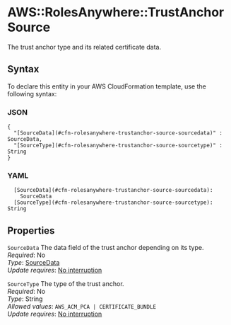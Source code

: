 # AWS::RolesAnywhere::TrustAnchor Source<a name="aws-properties-rolesanywhere-trustanchor-source"></a>

The trust anchor type and its related certificate data\.

## Syntax<a name="aws-properties-rolesanywhere-trustanchor-source-syntax"></a>

To declare this entity in your AWS CloudFormation template, use the following syntax:

### JSON<a name="aws-properties-rolesanywhere-trustanchor-source-syntax.json"></a>

```
{
  "[SourceData](#cfn-rolesanywhere-trustanchor-source-sourcedata)" : SourceData,
  "[SourceType](#cfn-rolesanywhere-trustanchor-source-sourcetype)" : String
}
```

### YAML<a name="aws-properties-rolesanywhere-trustanchor-source-syntax.yaml"></a>

```
  [SourceData](#cfn-rolesanywhere-trustanchor-source-sourcedata): 
    SourceData
  [SourceType](#cfn-rolesanywhere-trustanchor-source-sourcetype): String
```

## Properties<a name="aws-properties-rolesanywhere-trustanchor-source-properties"></a>

`SourceData`  <a name="cfn-rolesanywhere-trustanchor-source-sourcedata"></a>
The data field of the trust anchor depending on its type\.   
*Required*: No  
*Type*: [SourceData](aws-properties-rolesanywhere-trustanchor-sourcedata.md)  
*Update requires*: [No interruption](https://docs.aws.amazon.com/AWSCloudFormation/latest/UserGuide/using-cfn-updating-stacks-update-behaviors.html#update-no-interrupt)

`SourceType`  <a name="cfn-rolesanywhere-trustanchor-source-sourcetype"></a>
The type of the trust anchor\.   
*Required*: No  
*Type*: String  
*Allowed values*: `AWS_ACM_PCA | CERTIFICATE_BUNDLE`  
*Update requires*: [No interruption](https://docs.aws.amazon.com/AWSCloudFormation/latest/UserGuide/using-cfn-updating-stacks-update-behaviors.html#update-no-interrupt)